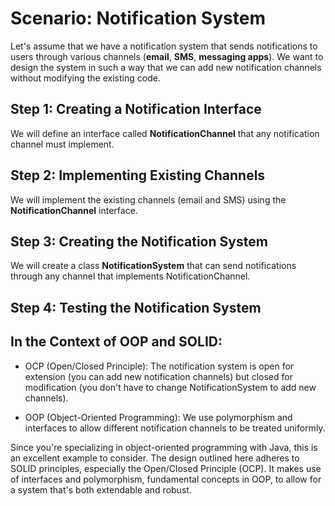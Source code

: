 
# Scenario: Notification System

Let's assume that we have a notification system that sends notifications to users through various channels
(**email**, **SMS**, **messaging apps**). We want to design the system in such a way that we can add new
notification channels without modifying the existing code.

## Step 1: Creating a Notification Interface

We will define an interface called **NotificationChannel** that any notification channel must implement.

## Step 2: Implementing Existing Channels

We will implement the existing channels (email and SMS) using the **NotificationChannel** interface.

## Step 3: Creating the Notification System

We will create a class **NotificationSystem** that can send notifications through any channel that implements
NotificationChannel.

## Step 4: Testing the Notification System

## In the Context of OOP and SOLID:

* OCP (Open/Closed Principle): The notification system is open for extension (you can add new notification channels)
but closed for modification (you don't have to change NotificationSystem to add new channels).

* OOP (Object-Oriented Programming): We use polymorphism and interfaces to allow different notification channels to be
treated uniformly.

Since you're specializing in object-oriented programming with Java, this is an excellent example to consider.
The design outlined here adheres to SOLID principles, especially the Open/Closed Principle (OCP).
It makes use of interfaces and polymorphism, fundamental concepts in OOP, to allow for a system that's both extendable
and robust.
